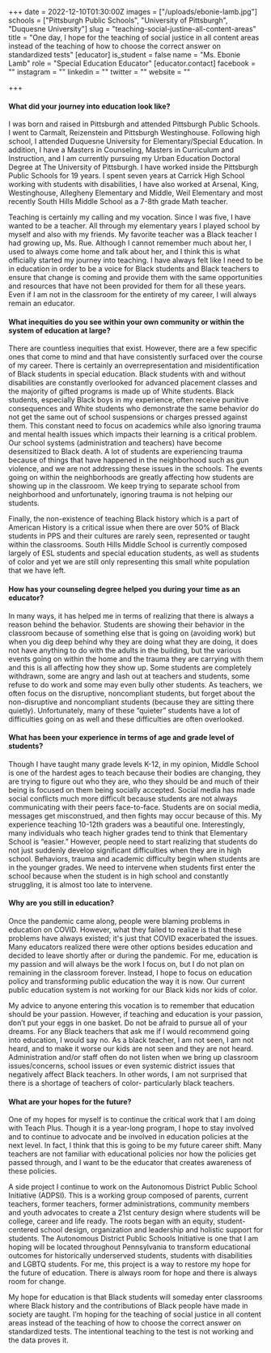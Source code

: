 +++
date = 2022-12-10T01:30:00Z
images = ["/uploads/ebonie-lamb.jpg"]
schools = ["Pittsburgh Public Schools", "University of Pittsburgh", "Duquesne University"]
slug = "teaching-social-justine-all-content-areas"
title = "One day, I hope for the teaching of social justice in all content areas instead of the teaching of how to choose the correct answer on standardized tests"
[educator]
is_student = false
name = "Ms. Ebonie Lamb"
role = "Special Education Educator"
[educator.contact]
facebook = ""
instagram = ""
linkedin = ""
twitter = ""
website = ""

+++
#### What did your journey into education look like? 

I was born and raised in Pittsburgh and attended Pittsburgh Public Schools. I went to Carmalt, Reizenstein and Pittsburgh Westinghouse. Following high school, I attended Duquesne University for Elementary/Special Education. In addition, I have a Masters in Counseling, Masters in Curriculum and Instruction, and I am currently pursuing my Urban Education Doctoral Degree at The University of Pittsburgh. I have worked inside the Pittsburgh Public Schools for 19 years. I spent seven years at Carrick High School working with students with disabilities, I have also worked at Arsenal, King, Westinghouse, Allegheny Elementary and Middle, Weil Elementary and most recently South Hills Middle School as a 7-8th grade Math teacher. 

Teaching is certainly my calling and my vocation. Since I was five, I have wanted to be a teacher. All through my elementary years I played school by myself and also with my friends.  My favorite teacher was a Black teacher I had growing up, Ms. Rue.  Although I cannot remember much about her, I used to always come home and talk about her, and I think this is what officially started my journey into teaching. I have always felt like I need to be in education in order to be a voice for Black students and Black teachers to ensure that change is coming and provide them with the same opportunities and resources that have not been provided for them for all these years. Even if I am not in the classroom for the entirety of my career, I will always remain an educator.  

#### What inequities do you see within your own community or within the system of education at large?

There are countless inequities that exist. However, there are a few specific ones that come to mind and that have consistently surfaced over the course of my career. There is certainly an overrepresentation and misidentification of Black students in special education. Black students with and without disabilities are constantly overlooked for advanced placement classes and the majority of gifted programs is made up of White students. Black students, especially Black boys in my experience, often receive punitive consequences and White students who demonstrate the same behavior do not get the same out of school suspensions or charges pressed against them. This constant need to focus on academics while also ignoring trauma and mental health issues which impacts their learning is a critical problem. Our school systems (administration and teachers) have become desensitized to Black death. A lot of students are experiencing trauma because of things that have happened in the neighborhood such as gun violence, and we are not addressing these issues in the schools. The events going on within the neighborhoods are greatly affecting how students are showing up in the classroom. We keep trying to separate school from neighborhood and unfortunately, ignoring trauma is not helping our students. 

Finally, the non-existence of teaching Black history which is a part of American History is a critical issue when there are over 50% of Black students in PPS and their cultures are rarely seen, represented or taught within the classrooms. South Hills Middle School is currently composed largely of ESL students and special education students, as well as students of color and yet we are still only representing this small white population that we have left. 

#### How has your counseling degree helped you during your time as an educator?

In many ways, it has helped me in terms of realizing that there is always a reason behind the behavior. Students are showing their behavior in the classroom because of something else that is going on (avoiding work) but when you dig deep behind why they are doing what they are doing, it does not have anything to do with the adults in the building, but the various events going on within the home and the trauma they are carrying with them and this is all affecting how they show up. Some students are completely withdrawn, some are angry and  lash out at teachers and students, some refuse to do work and some may even bully other students. As teachers, we often focus on the disruptive, noncompliant students, but forget about the non-disruptive and noncompliant students (because they are sitting there quietly). Unfortunately, many of these “quieter” students have a lot of difficulties going on as well and these difficulties are often overlooked. 

#### What has been your experience in terms of age and grade level of students?

Though I have taught many grade levels K-12, in my opinion, Middle School is one of the hardest ages to teach because their bodies are changing, they are trying to figure out who they are, who they should be and much of their being is focused on them being socially accepted. Social media has made social conflicts much more difficult because students are not always communicating with their peers face-to-face. Students are on social media, messages get misconstrued, and then fights may occur because of this. My experience teaching 10-12th graders was a beautiful one. Interestingly, many individuals who teach higher grades tend to think that Elementary School is “easier.” However, people need to start realizing that students do not just suddenly develop significant difficulties when they are in high school. Behaviors, trauma and academic difficulty begin when students are in the younger grades. We need to intervene when students first enter the school because when the student is in high school and constantly struggling, it is almost too late to intervene.

#### Why are you still in education?

Once the pandemic came along, people were blaming problems in education on COVID. However, what they failed to realize is that these problems have always existed; it's just that COVID exacerbated the issues. Many educators realized there were other options besides education and decided to leave shortly after or during the pandemic. For me, education is my passion and will always be the work I focus on, but I do not plan on remaining in the classroom forever.  Instead, I hope to focus on education policy and transforming public education the way it is now. Our current public education system is not working for our Black kids nor kids of color. 

My advice to anyone entering this vocation is to remember that education should be your passion. However,  if teaching and education is your passion, don’t put your eggs in one basket. Do not be afraid to pursue all of your dreams. For any Black teachers that ask me if I would recommend going into education,  I would say no. As a black teacher, I am not seen, I am not heard, and to make it worse our kids are not seen and they are not heard. Administration and/or staff often do not listen when we bring up classroom issues/concerns, school issues or even systemic district issues that negatively affect Black teachers. In other words, I am not surprised that there is a shortage of teachers of color- particularly black teachers. 

#### What are your hopes for the future?

One of my hopes for myself is to continue the critical work that I am doing with Teach Plus. Though it is a year-long program, I hope to stay involved and to continue to advocate and be involved in education policies at the next level. In fact, I think that this is going to be my future career shift. Many teachers are not familiar with educational policies nor how the policies get passed through, and I want to be the educator that creates awareness of these policies. 

A side project I continue to work on the Autonomous District Public School Initiative (ADPSI). This is a working group composed of parents, current teachers, former teachers, former administrations, community members and youth advocates to create a 21st century design where students will be college, career and life ready. The roots began with an equity, student-centered school design, organization and leadership and holistic support for students. The Autonomous District Public Schools Initiative is one that I am hoping will be located throughout Pennsylvania to transform educational outcomes for historically underserved students, students with disabilities and LGBTQ students. For me, this project is a way to restore my hope for the future of education. There is always room for hope and there is always room for change. 

My hope for education is that Black students will someday enter classrooms where Black history and the contributions of Black people have made in society are taught. I’m hoping for the teaching of social justice in all content areas instead of the teaching of how to choose the correct answer on standardized tests. The intentional teaching to the test is not working and the data proves it.